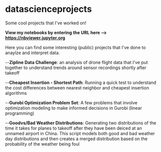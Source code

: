 # datascienceprojects
Some cool projects that I've worked on!

**View my notebooks by entering the URL here --> https://nbviewer.jupyter.org**

Here you can find some interesting (public) projects that I've done to anaylze and interpret data.

--**Zipline Data Challenge**: an analysis of drone flight data that I've put together to understand trends around sensor recordings shortly after takeoff

--**Cheapest Insertion - Shortest Path**: Running a quick test to understand the cost differences between nearest neighbor and cheapest insertion algorithms

--**Gurobi Optimization Problem Set**: A few problems that involve optimization modeling to make informed decisions in Gurobi (linear programming) 

--**Goodvs/Bad Weather Distributions**: Generating two distributions of the time it takes for planes to takeoff after they have been deiced at an unnamed airport in China. This script models both good and bad weather day distributions and then creates a merged distribution based on the probability of the weather being foul
